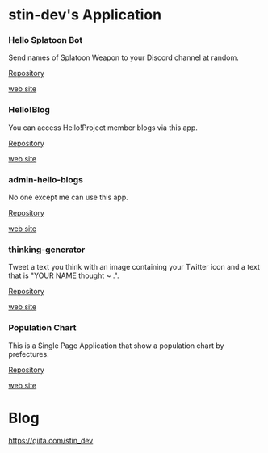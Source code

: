 # stin-dev's Application

### Hello Splatoon Bot

Send names of Splatoon Weapon to your Discord channel at random.

[Repository](https://github.com/stin-dev/hello-splatoon-bot)

[web site](https://stin-dev.github.io/hello-splatoon-bot)

### Hello!Blog

You can access Hello!Project member blogs via this app.

[Repository](https://github.com/stin-dev/hello-blog-reader)

[web site](https://hello-blogs.firebaseapp.com)

### admin-hello-blogs

No one except me can use this app.

[Repository](https://github.com/stin-dev/admin-hello-blogs)

[web site](https://admin-hello-blogs.firebaseapp.com)

### thinking-generator

Tweet a text you think with an image containing your Twitter icon and a text that is "YOUR NAME thought ~ .".

[Repository](https://github.com/stin-dev/thinking-generator)

[web site](https://thinking-generator.web.app)

### Population Chart

This is a Single Page Application that show a population chart by prefectures.

[Repository](https://github.com/stin-dev/PopulationChart)

[web site](https://stin-dev.github.io/PopulationChart)

# Blog

https://qiita.com/stin_dev
